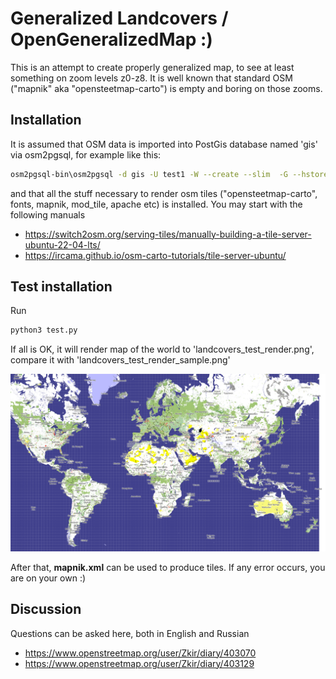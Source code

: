 # Generalized Landcovers / OpenGeneralizedMap :)

This is an attempt to create properly generalized map, to see at least something on zoom levels z0-z8. It is well known that standard OSM ("mapnik" aka "opensteetmap-carto") is empty and boring on those zooms.


## Installation
It is assumed that OSM data is imported into PostGis database named 'gis' via osm2pgsql, for example like this: 

```sh
osm2pgsql-bin\osm2pgsql -d gis -U test1 -W --create --slim  -G --hstore --tag-transform-script z:\home\zkir\src\openstreetmap-carto/openstreetmap-carto.lua -C 0 --flat-nodes d:\nodes.bin --number-processes 8 -S z:\home\zkir\src\openstreetmap-carto\openstreetmap-carto.style -r pbf "d:\_planet.osm\planet-231211.osm.pbf"
```

and that all the stuff necessary to render osm tiles ("opensteetmap-carto", fonts, mapnik, mod_tile, apache etc) is installed. You may start with the following manuals 

* https://switch2osm.org/serving-tiles/manually-building-a-tile-server-ubuntu-22-04-lts/
* https://ircama.github.io/osm-carto-tutorials/tile-server-ubuntu/


## Test installation

Run 

```sh
python3 test.py
```

If all is OK, it will render map of the world to 'landcovers_test_render.png', compare it with 'landcovers_test_render_sample.png'

![landcovers_test_render_sample.png](landcovers_test_render_sample.png)

After that, **mapnik.xml** can be used to produce tiles. If any error occurs, you are on your own :)

## Discussion

Questions can be asked here, both in English and Russian

* https://www.openstreetmap.org/user/Zkir/diary/403070
* https://www.openstreetmap.org/user/Zkir/diary/403129